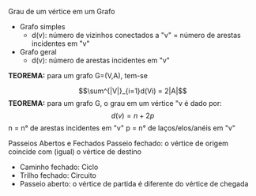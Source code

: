 Grau de um vértice em um Grafo
- Grafo simples
	- d(v): número de vizinhos conectados a "v" = número de arestas incidentes em "v"
- Grafo geral
	- d(v): número de arestas incidentes em "v"

**TEOREMA:** para um grafo G=(V,A), tem-se 

$$\sum^{|V|}_{i=1}d(Vi) = 2|A|$$
**TEOREMA:** para um grafo G, o grau em um vértice "v é dado por:
$$d(v)=n+2p$$n = n° de arestas incidentes em "v"
p = n° de laços/elos/anéis em "v"

Passeios Abertos e Fechados
Passeio fechado: o vértice de origem coincide com (igual) o vértice de destino
- Caminho fechado: Ciclo
- Trilho fechado: Circuito
- Passeio aberto: o vértice de partida é diferente do vértice de chegada